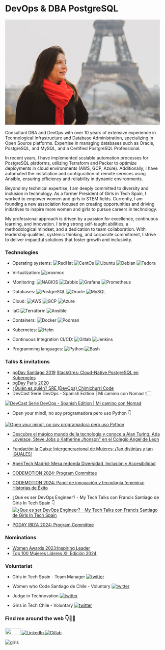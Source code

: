 
# DevOps & DBA PostgreSQL 
![presentation](DSC_8791.jpg)

Consultant DBA and DevOps with over 10 years of extensive experience in Technological Infrastructure and Database Administration, specializing in Open Source platforms. Expertise in managing databases such as Oracle, PostgreSQL, and MySQL, and a Certified PostgreSQL Professional.

In recent years, I have implemented scalable automation processes for PostgreSQL platforms, utilizing Terraform and Packer to optimize deployments in cloud environments (AWS, GCP, Azure). Additionally, I have automated the installation and configuration of remote services using Ansible, ensuring efficiency and reliability in dynamic environments.

Beyond my technical expertise, I am deeply committed to diversity and inclusion in technology. As a former President of Girls in Tech Spain, I worked to empower women and girls in STEM fields. Currently, I am founding a new association focused on creating opportunities and driving initiatives to inspire more women and girls to pursue careers in technology.

My professional approach is driven by a passion for excellence, continuous learning, and innovation. I bring strong self-taught abilities, a methodological mindset, and a dedication to team collaboration. With leadership qualities, systemic thinking, and corporate commitment, I strive to deliver impactful solutions that foster growth and inclusivity.

### **Technologies** 
* Operating systems: ![RedHat](https://img.shields.io/static/v1?label=RedHat&message=70%&color=EE0000&logo=redhat) ![CentOs](https://img.shields.io/static/v1?label=CentOs&message=70%&color=262577&logo=centos) ![Ubuntu](https://img.shields.io/static/v1?label=Ubuntu&message=100%&color=E95420&logo=ubuntu) ![Debian](https://img.shields.io/static/v1?label=Debian&message=90%&color=A81D33&logo=debian) ![Fedora](https://img.shields.io/static/v1?label=Fedora&message=40%&color=294172&logo=fedora)
* Virtualization: ![proxmox](https://img.shields.io/static/v1?label=Promox&message=60%&color=orange&logo=proxmox)
* Monitoring: ![NAGIOS](https://img.shields.io/static/v1?label=Nagios&message=60%&color=green) ![Zabbix](https://img.shields.io/static/v1?label=Zabbix&message=40%&color=green) ![Grafana](https://img.shields.io/static/v1?label=Grafana&message=60%&color=F46800&logo=grafana) ![Prometheus](https://img.shields.io/static/v1?label=Grafana&message=40%&color=E6522C&logo=prometheus)
* Databases: ![PostgreSQL](https://img.shields.io/static/v1?label=PostgreSQL&message=85%&color=336791&logo=postgresql) ![Oracle](https://img.shields.io/static/v1?label=ORACLE&message=40%&color=F80000&logo=oracle) ![MySQL](https://img.shields.io/static/v1?label=MySQL&message=40%&color=4479A1&logo=mysql) 
* Cloud: ![AWS](https://img.shields.io/static/v1?label=AWS&message=65%&color=232F3E&logo=Amazonaws) ![GCP](https://img.shields.io/static/v1?label=GCP&message=40%&color=4285F4&logo=Googlecloud) ![Azure](https://img.shields.io/static/v1?label=Azure&message=40%&color=0089D6&logo=microsoftazure) 

* IaC:![Terraform](https://img.shields.io/static/v1?label=Terraform&message=70%&color=623CE4&logo=Terraform) ![Ansible](https://img.shields.io/static/v1?label=Ansible&message=70%&color=EE0000&logo=Ansible)

* Containers: ![Docker](https://img.shields.io/static/v1?label=Docker&message=60%&color=blue&logo=docker) ![Podman](https://img.shields.io/static/v1?label=Podman&message=40%&color=892ca0&logo=podman)

* Kubernetes: ![Helm](https://img.shields.io/static/v1?label=Helm&message=60%&color=0F1689&logo=helm)

* Continuous Integration CI/CD: ![Gitlab](https://img.shields.io/static/v1?label=GitlabAutoDevopsconRunnerDocker&message=60%&color=FCA121&logo=gitlab) ![Jenkins](https://img.shields.io/static/v1?label=Jenkins&message=60%&color=D24939&logo=jenkins)
* Programming languages: ![Python](https://img.shields.io/static/v1?label=Python&message=60%&color=FCA121&logo=python) ![Bash](https://img.shields.io/static/v1?label=Bash&message=80%&color=D24939&logo=terminal)

### **Talks & invitations** 
* [pgDay Santiago 2019](https://www.pgday.cl/2019/schedule/day-1-hall-d-lesson-1/)
    [StackGres: Cloud-Native PostgreSQL en Kubernetes](https://wiki.postgresql.org/images/8/89/StackGres_Cloud-Native_PostgreSQL_en_Kubernetes.pdf)
* [pgDay París 2020](https://2020.pgday.paris/organization/)
* [¿Quién es quién? SRE (DevOps) Chimichurri Code](https://open.spotify.com/episode/2lZCNjeYdkNbdYlVCsMzeL?si=kKZW1JyYTRWarx1U4mM95g)
* DevCast Serie DevOps - Spanish Edition | Mi camino con Nomad 👇🏻

[![DevCast Serie DevOps - Spanish Edition | Mi camino con Nomad](https://img.youtube.com/vi/x_FsaXHWdPA/0.jpg)](https://www.youtube.com/watch?v=x_FsaXHWdPA)

* Open your mind!, no soy programadora pero uso Python 👇

[![Open your mind!, no soy programadora pero uso Python](https://img.youtube.com/vi/1_Z7gvpWTT0/0.jpg) ](https://www.youtube.com/watch?v=1_Z7gvpWTT0)

* [Descubre el mágico mundo de la tecnología y conoce a Alan Turing, Ada Lovelace, Steve Jobs o Katherine Jhonson" en el Colegio Angel de Leon](https://www.linkedin.com/posts/sancfc_jobs-tech-11defebrero-activity-7033469120104869889-Xm-L)

* [Fundación la Caixa: Intergeneracional de Mujeres: ¡Tan distintas y tan IGUALES!](https://www.linkedin.com/posts/sancfc_kubeconeu-activity-7180458920178499584-Go10?utm_source=share&utm_medium=member_desktop&rcm=ACoAAAPmvnwBSRSTx9-jY3fPYrlL_1-H8JPJeXM)

* [AperiTech Madrid: Mesa redonda Diversidad, Inclusión y Accesibilidad](https://www.codemotion.com/magazine/es/comunidad/cronica-aperitech-tech-sin-barreras/) 

* [CODEMOTION 2024: Program Committee](https://www.codemotion.com/magazine/es/comunidad/codemotion-madrid/)
 
* [CODEMOTION 2024: Panel de innovación y tecnología femenina: Historias de Éxito](https://www.linkedin.com/posts/codemotion_panel-de-innovaci%C3%B3n-y-tecnolog%C3%ADa-femenina-activity-7186719035714125825-iuZi)

* ¿Que es ser DevOps Engineer? - My Tech Talks con Francis Santiago de Girls In Tech Spain 👇
[![¿Que es ser DevOps Engineer? - My Tech Talks con Francis Santiago de Girls In Tech Spain](https://img.youtube.com/vi/06-etr4_cCA/0.jpg) ](https://www.youtube.com/live/06-etr4_cCA?si=OFCvatYpML_9Y1Hv)

* [PGDAY IBIZA 2024: Program Committee](https://pgibz.io/#:~:text=Talks%20Selection%20Committee)


### **Nominations** 

* [Women Awards 2023:Inspiring Leader](https://womenawards.globant.com/es/2023/InspiringLeader/FrancisSantiago)
* [Top 100 Mujeres Líderes XII Edición 2024](https://www.elespanol.com/mujer/lastop100/votaciones/francis-del-carmen-santiago-cermeno/1093.html)
  
### **Voluntariat** 

* Girls in Tech Spain - Team Manager  <a href="https://twitter.com/GirlsinTechES">
  <img src="https://img.shields.io/badge/-Twitter-blue" width="50" height="20" alt="twitter">
</a>

* Women who Code Santiago de Chile - Voluntary <a href="https://twitter.com/GirlsinTech_cl">
  <img src="https://img.shields.io/badge/-Twitter-blue" width="50" height="20" alt="twitter">
</a>

* Judge in Technovation <a href="https://twitter.com/technovation">
  <img src="https://img.shields.io/badge/-Twitter-blue" width="50" height="20" alt="twitter">
</a>
     
* Girls in Tech Chile - Voluntary <a href="https://twitter.com/GirlsinTech_CL">
  <img src="https://img.shields.io/badge/-Twitter-blue" width="50" height="20" alt="twitter">
</a>
  
### **Find me around the web 👇👩‍💻**
<a href="https://twitter.com/sancfc">
  <img src="https://img.shields.io/badge/-Twitter-1DA1F2?logo=twitter)" width="50" height="20" >
</a>    
</a> <a href="https://www.linkedin.com/in/sancfc/">
  <img src="https://img.shields.io/badge/-LinkedIn-blue" width="50" height="20" alt="LinkedIn">
</a> 
</a> <a href="https://gitlab.com/fcsantiago">
  <img src="https://img.shields.io/badge/-Gitlab-orange" width="50" height="20" alt="Gitlab">
</a> 

![girls](https://devforum.roblox.com/uploads/default/original/4X/2/7/4/274d40f45b3f56a908c194f494eec2319ca3063b.gif)
